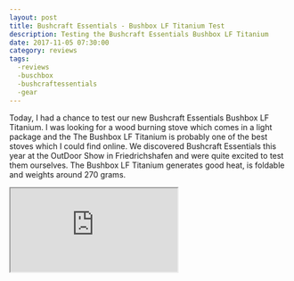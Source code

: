 ```yaml
---
layout: post
title: Bushcraft Essentials - Bushbox LF Titanium Test
description: Testing the Bushcraft Essentials Bushbox LF Titanium
date: 2017-11-05 07:30:00
category: reviews
tags:
  -reviews
  -buschbox
  -bushcraftessentials
  -gear
---
```


Today, I had a chance to test our new Bushcraft Essentials Bushbox LF Titanium. I was looking for a wood burning stove which comes in a light package and the The Bushbox LF Titanium is probably one of the best stoves which I could find online. We discovered Bushcraft Essentials this year at the OutDoor Show in Friedrichshafen and were quite excited to test them ourselves. The Bushbox LF Titanium generates good heat, is foldable and weights around 270 grams.
<br>
<div class="embed-responsive embed-responsive-16by9">
    <iframe class="embed-responsive-item" src="https://www.youtube.com/embed/h6-1RJe9iRA"></iframe>
</div>
